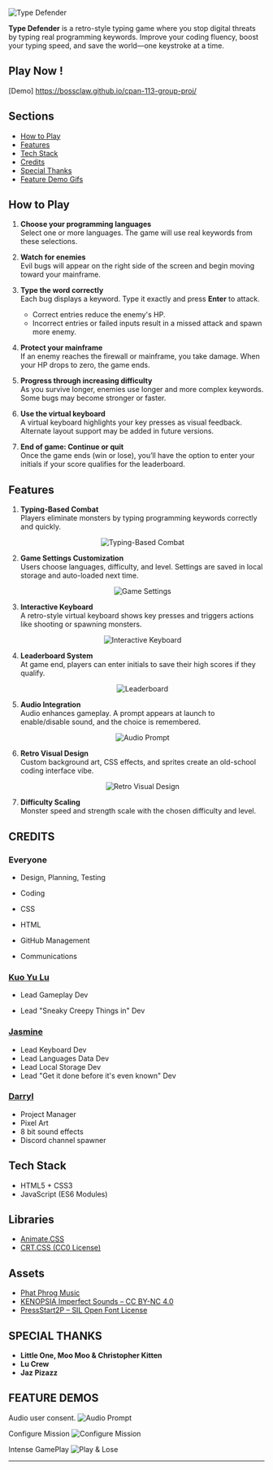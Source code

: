 ![Type Defender](img/assets/logo.png)

**Type Defender** is a retro-style typing game where you stop digital threats by typing real programming keywords. Improve your coding fluency, boost your typing speed, and save the world—one keystroke at a time.

## Play Now !

[Demo] https://bossclaw.github.io/cpan-113-group-proj/

## Sections

- [How to Play](#how-to-play)
- [Features](#features)
- [Tech Stack](#tech-stack)
- [Credits](#credits)
- [Special Thanks](#special-thanks)
- [Feature Demo Gifs](#feature-demos)

## How to Play

1. **Choose your programming languages**  
   Select one or more languages. The game will use real keywords from these selections.

2. **Watch for enemies**  
   Evil bugs will appear on the right side of the screen and begin moving toward your mainframe.

3. **Type the word correctly**  
   Each bug displays a keyword. Type it exactly and press **Enter** to attack.

   - Correct entries reduce the enemy's HP.
   - Incorrect entries or failed inputs result in a missed attack and spawn more enemy.

4. **Protect your mainframe**  
   If an enemy reaches the firewall or mainframe, you take damage. When your HP drops to zero, the game ends.

5. **Progress through increasing difficulty**  
   As you survive longer, enemies use longer and more complex keywords. Some bugs may become stronger or faster.

6. **Use the virtual keyboard**  
   A virtual keyboard highlights your key presses as visual feedback. Alternate layout support may be added in future versions.

7. **End of game: Continue or quit**  
   Once the game ends (win or lose), you’ll have the option to enter your initials if your score qualifies for the leaderboard.

## Features

1. **Typing-Based Combat**  
   Players eliminate monsters by typing programming keywords correctly and quickly.
   <p align="center">
     <img src="img/assets/gameplay.png" alt="Typing-Based Combat">
   </p>

2. **Game Settings Customization**  
   Users choose languages, difficulty, and level. Settings are saved in local storage and auto-loaded next time.
   <p align="center">
     <img src="img/assets/config.png" alt="Game Settings">
   </p>

3. **Interactive Keyboard**  
   A retro-style virtual keyboard shows key presses and triggers actions like shooting or spawning monsters.
   <p align="center">
     <img src="img/assets/keyboard.png" alt="Interactive Keyboard">
   </p>

4. **Leaderboard System**  
   At game end, players can enter initials to save their high scores if they qualify.
   <p align="center">
     <img src="img/assets/leaderboard.png" alt="Leaderboard">
   </p>

5. **Audio Integration**  
   Audio enhances gameplay. A prompt appears at launch to enable/disable sound, and the choice is remembered.
   <p align="center">
     <img src="img/assets/audio.png" alt="Audio Prompt">
   </p>

6. **Retro Visual Design**  
   Custom background art, CSS effects, and sprites create an old-school coding interface vibe.
   <p align="center">
     <img src="img/assets/info.png" alt="Retro Visual Design">
   </p>

7. **Difficulty Scaling**  
   Monster speed and strength scale with the chosen difficulty and level.

## CREDITS

### Everyone

- Design, Planning, Testing

- Coding

- CSS

- HTML

- GitHub Management

- Communications

### [Kuo Yu Lu](https://github.com/klu0926)

- Lead Gameplay Dev

- Lead "Sneaky Creepy Things in" Dev

### [Jasmine](https://github.com/Jaysandjay)

- Lead Keyboard Dev
- Lead Languages Data Dev
- Lead Local Storage Dev
- Lead "Get it done before it's even known" Dev

### [Darryl](https://github.com/BossClaw)

- Project Manager
- Pixel Art
- 8 bit sound effects
- Discord channel spawner

## Tech Stack

- HTML5 + CSS3
- JavaScript (ES6 Modules)

## Libraries

- [Animate.CSS](https://animate.style)
- [CRT.CSS (CC0 License)](https://github.com/protesilaos/crt.css)

## Assets

- [Phat Phrog Music](https://phatphrog.com)
- [KENOPSIA Imperfect Sounds – CC BY-NC 4.0](https://freemusicarchive.org/music/Kenopsia/)
- [PressStart2P – SIL Open Font License](https://fonts.google.com/specimen/Press+Start+2P)

## SPECIAL THANKS

- **Little One, Moo Moo & Christopher Kitten**
- **Lu Crew**
- **Jaz Pizazz**

## FEATURE DEMOS

Audio user consent.
<img src="assets/demo_audio_user_consent.gif" alt="Audio Prompt">

Configure Mission
<img src="assets/demo_configure_mission.gif" alt="Configure Mission">

Intense GamePlay
<img src="assets/demo_play_lose.gif" alt="Play & Lose">

---
